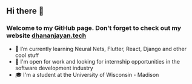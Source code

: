 ## Hi there 👋
### Welcome to my GitHub page. Don't forget to check out my website [dhananjayan.tech](https://dhananjayan.tech)
- 🌱 I’m currently learning Neural Nets, Flutter, React, Django and other cool stuff
- 💼 I'm open for work and looking for internship opportunities in the software development industry
- 🎓 I'm a student at the University of Wisconsin - Madison
<!--
**Dhananjayan-PN/Dhananjayan-PN** is a ✨ _special_ ✨ repository because its `README.md` (this file) appears on your GitHub profile.

Here are some ideas to get you started:

- 🔭 I’m currently working on ...
- 🌱 I’m currently learning ...
- 👯 I’m looking to collaborate on ...
- 🤔 I’m looking for help with ...
- 💬 Ask me about ...
- 📫 How to reach me: ...
- 😄 Pronouns: ...
- ⚡ Fun fact: ...
-->
